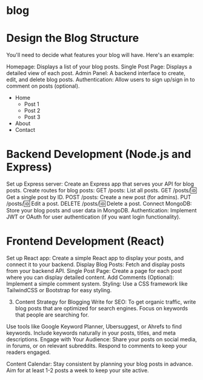 # blog

# Design the Blog Structure
You'll need to decide what features your blog will have. Here's an example:

Homepage: Displays a list of your blog posts.
Single Post Page: Displays a detailed view of each post.
Admin Panel: A backend interface to create, edit, and delete blog posts.
Authentication: Allow users to sign up/sign in to comment on posts (optional).

- Home
  - Post 1
  - Post 2
  - Post 3
- About
- Contact

# Backend Development (Node.js and Express)
Set up Express server: Create an Express app that serves your API for blog posts.
Create routes for blog posts:
GET /posts: List all posts.
GET /posts/:id: Get a single post by ID.
POST /posts: Create a new post (for admins).
PUT /posts/:id: Edit a post.
DELETE /posts/:id: Delete a post.
Connect MongoDB: Store your blog posts and user data in MongoDB.
Authentication: Implement JWT or OAuth for user authentication (if you want login functionality).

# Frontend Development (React)
Set up React app: Create a simple React app to display your posts, and connect it to your backend.
Display Blog Posts: Fetch and display posts from your backend API.
Single Post Page: Create a page for each post where you can display detailed content.
Add Comments (Optional): Implement a simple comment system.
Styling: Use a CSS framework like TailwindCSS or Bootstrap for easy styling.


3. Content Strategy for Blogging
Write for SEO: To get organic traffic, write blog posts that are optimized for search engines. Focus on keywords that people are searching for.

Use tools like Google Keyword Planner, Ubersuggest, or Ahrefs to find keywords.
Include keywords naturally in your posts, titles, and meta descriptions.
Engage with Your Audience: Share your posts on social media, in forums, or on relevant subreddits. Respond to comments to keep your readers engaged.

Content Calendar: Stay consistent by planning your blog posts in advance. Aim for at least 1-2 posts a week to keep your site active.
